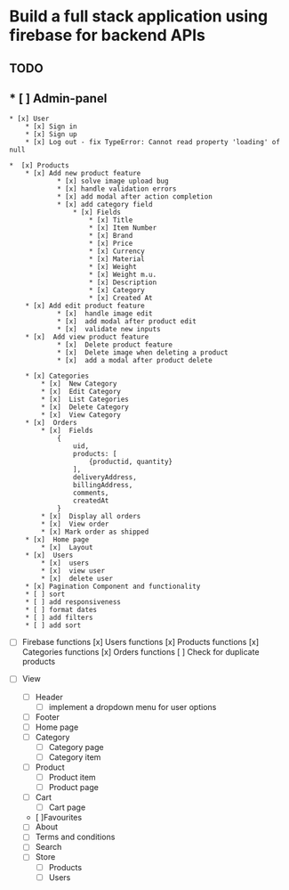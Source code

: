 # Build a full stack application using firebase for backend APIs

## TODO 

## * [ ] Admin-panel
    * [x] User
        * [x] Sign in
        * [x] Sign up
        * [x] Log out - fix TypeError: Cannot read property 'loading' of null

    *  [x] Products
        * [x] Add new product feature 
                * [x] solve image upload bug
                * [x] handle validation errors
                * [x] add modal after action completion
                * [x] add category field
                    * [x] Fields
                        * [x] Title
                        * [x] Item Number
                        * [x] Brand
                        * [x] Price
                        * [x] Currency
                        * [x] Material
                        * [x] Weight
                        * [x] Weight m.u.
                        * [x] Description
                        * [x] Category
                        * [x] Created At
        * [x] Add edit product feature
                * [x]  handle image edit
                * [x]  add modal after product edit
                * [x]  validate new inputs
        * [x]  Add view product feature
                * [x]  Delete product feature
                * [x]  Delete image when deleting a product
                * [x]  add a modal after product delete

        * [x] Categories 
            * [x]  New Category
            * [x]  Edit Category
            * [x]  List Categories
            * [x]  Delete Category
            * [x]  View Category
        * [x]  Orders
            * [x]  Fields 
                {
                    uid, 
                    products: [
                        {productid, quantity}
                    ],
                    deliveryAddress, 
                    billingAddress,
                    comments,
                    createdAt
                }
            * [x]  Display all orders
            * [x]  View order
            * [x] Mark order as shipped
        * [x]  Home page 
            * [x]  Layout
        * [x]  Users
            * [x]  users
            * [x]  view user
            * [x]  delete user
        * [x] Pagination Component and functionality
        * [ ] sort
        * [ ] add responsiveness
        * [ ] format dates 
        * [ ] add filters 
        * [ ] add sort

* [ ] Firebase functions
    [x] Users functions
    [x] Products functions
    [x] Categories functions
    [x] Orders functions
    [ ] Check for duplicate products

* [ ] View 
    * [ ] Header
        * [ ] implement a dropdown menu for user options
    * [ ] Footer
    * [ ] Home page
    * [ ] Category
        * [ ] Category page 
        * [ ] Category item
    * [ ] Product 
        * [ ] Product item 
        * [ ] Product page 
    * [ ] Cart
        * [ ] Cart page
    * [ ]Favourites 
    * [ ] About 
    * [ ] Terms and conditions
    * [ ] Search 
    * [ ] Store
        * [ ] Products
        * [ ] Users 